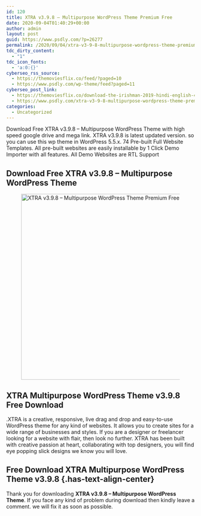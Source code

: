 ```yaml
---
id: 120
title: XTRA v3.9.8 – Multipurpose WordPress Theme Premium Free
date: 2020-09-04T01:40:29+00:00
author: admin
layout: post
guid: https://www.psdly.com/?p=26277
permalink: /2020/09/04/xtra-v3-9-8-multipurpose-wordpress-theme-premium-free/
tdc_dirty_content:
  - "1"
tdc_icon_fonts:
  - 'a:0:{}'
cyberseo_rss_source:
  - https://themoviesflix.co/feed/?paged=10
  - https://www.psdly.com/wp-theme/feed?paged=11
cyberseo_post_link:
  - https://themoviesflix.co/download-the-irishman-2019-hindi-english-480p-720p-1080p/
  - https://www.psdly.com/xtra-v3-9-8-multipurpose-wordpress-theme-premium-free
categories:
  - Uncategorized
---
```

Download Free XTRA v3.9.8 – Multipurpose WordPress Theme with high speed google drive and mega link. XTRA v3.9.8 is latest updated version. so you can use this wp theme in WordPress 5.5.x. 74 Pre-built Full Website Templates. All pre-built websites are easily installable by&nbsp;1 Click&nbsp;Demo Importer with all features. All Demo Websites are&nbsp;RTL&nbsp;Support

## **Download Free XTRA v3.9.8 – Multipurpose WordPress Theme** 

<div class="wp-block-image">
  <figure class="aligncenter size-large"><img loading="lazy" width="1024" height="496" src="https://i2.wp.com/www.psdly.com/wp-content/uploads/2020/09/XTRA-v3.9.8-–-Multipurpose-WordPress-Theme-Premium-Free.jpg?resize=1024%2C496&ssl=1" alt="XTRA v3.9.8 – Multipurpose WordPress Theme Premium Free" class="wp-image-26278" srcset="https://i2.wp.com/www.psdly.com/wp-content/uploads/2020/09/XTRA-v3.9.8-–-Multipurpose-WordPress-Theme-Premium-Free.jpg?resize=1024%2C496&ssl=1 1024w, https://i2.wp.com/www.psdly.com/wp-content/uploads/2020/09/XTRA-v3.9.8-–-Multipurpose-WordPress-Theme-Premium-Free.jpg?resize=300%2C145&ssl=1 300w, https://i2.wp.com/www.psdly.com/wp-content/uploads/2020/09/XTRA-v3.9.8-–-Multipurpose-WordPress-Theme-Premium-Free.jpg?resize=768%2C372&ssl=1 768w, https://i2.wp.com/www.psdly.com/wp-content/uploads/2020/09/XTRA-v3.9.8-–-Multipurpose-WordPress-Theme-Premium-Free.jpg?resize=750%2C363&ssl=1 750w, https://i2.wp.com/www.psdly.com/wp-content/uploads/2020/09/XTRA-v3.9.8-–-Multipurpose-WordPress-Theme-Premium-Free.jpg?resize=1140%2C552&ssl=1 1140w, https://i2.wp.com/www.psdly.com/wp-content/uploads/2020/09/XTRA-v3.9.8-–-Multipurpose-WordPress-Theme-Premium-Free.jpg?w=1200&ssl=1 1200w" sizes="(max-width: 1000px) 100vw, 1000px" title="XTRA v3.9.8 – Multipurpose WordPress Theme Premium Free 2" data-recalc-dims="1" /></figure>
</div>

## **XTRA Multipurpose WordPress Theme v3.9.8 Free Download**

.XTRA&nbsp;is a creative, responsive, live drag and drop and easy-to-use WordPress theme for any kind of websites. It allows you to create sites for a wide range of businesses and styles. If you are a designer or freelancer looking for a website with flair, then look no further. XTRA has been built with creative passion at heart, collaborating with top designers, you will find eye popping slick designs we know you will love.

## **Free Download XTRA Multipurpose WordPress Theme v3.9.8** {.has-text-align-center}

Thank you for downloading&nbsp;**XTRA v3.9.8 – Multipurpose WordPress Theme**. If you face any kind of problem during download then kindly leave a comment. we will fix it as soon as possible.